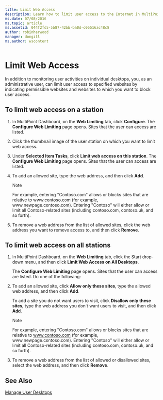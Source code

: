 ```yaml
---
title: Limit Web Access
description: Learn how to limit user access to the Internet in MultiPoint Services
ms.date: 07/08/2016
ms.topic: article
ms.assetid: 044f2fd5-5b87-42bb-ba0d-c06516ac48c8
author: robinharwood
manager: dongill
ms.author: wscontent
---
```

# Limit Web Access
In addition to monitoring user activities on individual desktops, you, as an administrative user, can limit user access to specified websites by indicating permissible websites and websites to which you want to block user access.

## To limit web access on a station

1. In MultiPoint Dashboard, on the **Web Limiting** tab, click **Configure**. The **Configure Web Limiting** page opens. Sites that the user can access are listed.

2. Click the thumbnail image of the user station on which you want to limit web access.

3. Under **Selected Item Tasks**, click **Limit web access on this station**. The **Configure Web Limiting** page opens. Sites that the user can access are listed.

4. To add an allowed site, type the web address, and then click **Add**.

   > [!NOTE]
   > For example, entering "Contoso.com" allows or blocks sites that are relative to www\.contoso.com (for example, www\.newpage.contoso.com). Entering "Contoso" will either allow or limit all Contoso-related sites (including contoso.com, contoso.uk, and so forth).

5. To remove a web address from the list of allowed sites, click the web address you want to remove access to, and then click **Remove**.

## To limit web access on all stations

1. In MultiPoint Dashboard, on the **Web Limiting** tab, click the Start drop\-down menu, and then click **Limit Web Access on All Desktops**.

   The **Configure Web Limiting** page opens. Sites that the user can access are listed. Do one of the following:

2. To add an allowed site, click **Allow only these sites**, type the allowed web address, and then click **Add**.

   To add a site you do not want users to visit, click **Disallow only these sites**, type the web address you don't want users to visit, and then click **Add**.

   > [!NOTE]
   > For example, entering "Contoso.com" allows or blocks sites that are relative to www.contoso.com (for example, www\.newpage.contoso.com). Entering "Contoso" will either allow or limit all Contoso-related sites (including contoso.com, contoso.uk, and so forth).

3. To remove a web address from the list of allowed or disallowed sites, select the web address, and then click **Remove**.

## See Also
[Manage User Desktops](manage-user-desktops-using-multipoint-dashboard.md)
